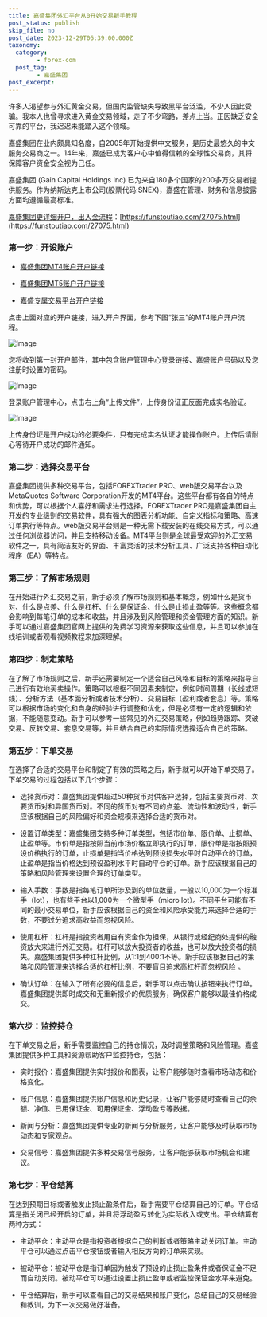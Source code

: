 ```yaml
---
title: 嘉盛集团外汇平台从0开始交易新手教程
post_status: publish
skip_file: no
post_date: 2023-12-29T06:39:00.000Z
taxonomy:
  category:
        - forex-com
  post_tag:
        - 嘉盛集团
post_excerpt: 
---
```

许多人渴望参与外汇黄金交易，但国内监管缺失导致黑平台泛滥，不少人因此受骗。我本人也曾寻求进入黄金交易领域，走了不少弯路，差点上当。正因缺乏安全可靠的平台，我迟迟未能踏入这个领域。

嘉盛集团在业内颇具知名度，自2005年开始提供中文服务，是历史最悠久的中文服务交易商之一。14年来，嘉盛已成为客户心中值得信赖的全球性交易商，其将保障客户资金安全视为己任。

嘉盛集团 (Gain Capital Holdings Inc) 已为来自180多个国家的200多万交易者提供服务。作为纳斯达克上市公司(股票代码:SNEX)，嘉盛在管理、财务和信息披露方面均遵循最高标准。

[嘉盛集团更详细开户，出入金流程](https://funstoutiao.com/27075.html)：[https://funstoutiao.com/27075.html](https://funstoutiao.com/27075.html)

### 第一步：开设账户

* [嘉盛集团MT4账户开户链接](https://s.ssgg.net/jsmt4)

* [嘉盛集团MT5账户开户链接](https://s.ssgg.net/jsmt5)

* [嘉盛专属交易平台开户链接](https://s.ssgg.net/js)

点击上面对应的开户链接，进入开户界面，参考下图“张三”的MT4账户开户流程。

![Image](https://prod-files-secure.s3.us-west-2.amazonaws.com/39ed1227-6d7d-4570-be36-9ccd4a2c4241/7a167aea-686b-400d-af59-4e18eb607a40/640.png?X-Amz-Algorithm=AWS4-HMAC-SHA256&X-Amz-Content-Sha256=UNSIGNED-PAYLOAD&X-Amz-Credential=ASIAZI2LB46652GMSKZV%2F20250929%2Fus-west-2%2Fs3%2Faws4_request&X-Amz-Date=20250929T101309Z&X-Amz-Expires=3600&X-Amz-Security-Token=IQoJb3JpZ2luX2VjEEoaCXVzLXdlc3QtMiJGMEQCIHL%2Bx2tFYIkXmZJQol8Txsj%2BLIsz3AB5zhXE3Muu%2FqGLAiArAyXk3Yke4GEDCYNSh4gNqUfNS7hDxHPWLtCmS0f%2B6CqIBAjT%2F%2F%2F%2F%2F%2F%2F%2F%2F%2F8BEAAaDDYzNzQyMzE4MzgwNSIMKcjKoeaxD5JpQVZrKtwDVcqI3pfZG1kUg8OSAa%2F3GpERP3nRpjRZwojJY7M84WIbgL8C10lR2Lvy0tVORHIzcYsneZ65kG25SIHA6bsSH8uw9MOlgSm3atDl1YfG2BAcWn1uSQMLw%2BQM17bpTgA9PCxwkgVwenYkLhe58onQLSHaBPJWbg7B3tDUe81TGZ9nVKEBM5cfWVmnPd928wGBlehQb7qJXKgKSb7xGgROfgEH2Moqi%2B6xhj6jYJDjz9Ld4Y%2BwEnfk7L7S2vW20uNdaJOgcCzQXptY4IGMjzlYCip5FuHTCFpaMVeSLBR42piYMgz0JuB%2FHY%2BhWf%2F8mkgCYO9BdFMEhPuzswl%2Fl60mvfvZ7K6aFZa43184yx54CFQYjI7e4Xyik62WBxiIgmxZDcAwgRzfvW2e24X6GypygkapaI7bektTcUJEX%2BcSDbqeQlfyGrbcPiuQ2F4UuQrkEDf2z3QQ0emr1hTo4IpfW5dduybdeRvDUpd5TTWZfFzwzorW%2FcsD%2BsHoYGXbYkILPkfshYsV6KrFhG56vHA3%2Bi1g3O71kAdUtV4Vl1dUD6ZN3yr%2FvnZ3SiKsY39tXfkhfGerTva1KfX3NRZfgN6xGGIl6%2Bu%2BvbdbXufBf44ygDURKH%2FX%2BuVsWZXw29Aw07PpxgY6pgEb1a3d8DAFRR%2Fpdogk7ooheuBZ3eEGRzWIAYcdk6wiWx4%2F5vchWejAuK2B6efsdISyZCQry1vuZhF9kCQjKBn5axKpQL6vr2KTBBLM0Jq5p1oDVAz5R91uZthKRNxAdf7jXCwiiShGn7EfblvBkG7R1cRZARCKsgKXdYhODFEKYm4b5KY%2FRP3b%2B3mvmaQ1r8w6IFPhAq%2FenymvjbrGsEQgilytRESP&X-Amz-Signature=bb18a553b57e11be13f952588aa1436feab97851a93ad730fa3d0d38ec2334e4&X-Amz-SignedHeaders=host&x-amz-checksum-mode=ENABLED&x-id=GetObject)

您将收到第一封开户邮件，其中包含账户管理中心登录链接、嘉盛账户号码以及您注册时设置的密码。

![Image](https://prod-files-secure.s3.us-west-2.amazonaws.com/39ed1227-6d7d-4570-be36-9ccd4a2c4241/eaa1c6b3-2877-4284-a0e1-530e222c27fb/image.png?X-Amz-Algorithm=AWS4-HMAC-SHA256&X-Amz-Content-Sha256=UNSIGNED-PAYLOAD&X-Amz-Credential=ASIAZI2LB46652GMSKZV%2F20250929%2Fus-west-2%2Fs3%2Faws4_request&X-Amz-Date=20250929T101309Z&X-Amz-Expires=3600&X-Amz-Security-Token=IQoJb3JpZ2luX2VjEEoaCXVzLXdlc3QtMiJGMEQCIHL%2Bx2tFYIkXmZJQol8Txsj%2BLIsz3AB5zhXE3Muu%2FqGLAiArAyXk3Yke4GEDCYNSh4gNqUfNS7hDxHPWLtCmS0f%2B6CqIBAjT%2F%2F%2F%2F%2F%2F%2F%2F%2F%2F8BEAAaDDYzNzQyMzE4MzgwNSIMKcjKoeaxD5JpQVZrKtwDVcqI3pfZG1kUg8OSAa%2F3GpERP3nRpjRZwojJY7M84WIbgL8C10lR2Lvy0tVORHIzcYsneZ65kG25SIHA6bsSH8uw9MOlgSm3atDl1YfG2BAcWn1uSQMLw%2BQM17bpTgA9PCxwkgVwenYkLhe58onQLSHaBPJWbg7B3tDUe81TGZ9nVKEBM5cfWVmnPd928wGBlehQb7qJXKgKSb7xGgROfgEH2Moqi%2B6xhj6jYJDjz9Ld4Y%2BwEnfk7L7S2vW20uNdaJOgcCzQXptY4IGMjzlYCip5FuHTCFpaMVeSLBR42piYMgz0JuB%2FHY%2BhWf%2F8mkgCYO9BdFMEhPuzswl%2Fl60mvfvZ7K6aFZa43184yx54CFQYjI7e4Xyik62WBxiIgmxZDcAwgRzfvW2e24X6GypygkapaI7bektTcUJEX%2BcSDbqeQlfyGrbcPiuQ2F4UuQrkEDf2z3QQ0emr1hTo4IpfW5dduybdeRvDUpd5TTWZfFzwzorW%2FcsD%2BsHoYGXbYkILPkfshYsV6KrFhG56vHA3%2Bi1g3O71kAdUtV4Vl1dUD6ZN3yr%2FvnZ3SiKsY39tXfkhfGerTva1KfX3NRZfgN6xGGIl6%2Bu%2BvbdbXufBf44ygDURKH%2FX%2BuVsWZXw29Aw07PpxgY6pgEb1a3d8DAFRR%2Fpdogk7ooheuBZ3eEGRzWIAYcdk6wiWx4%2F5vchWejAuK2B6efsdISyZCQry1vuZhF9kCQjKBn5axKpQL6vr2KTBBLM0Jq5p1oDVAz5R91uZthKRNxAdf7jXCwiiShGn7EfblvBkG7R1cRZARCKsgKXdYhODFEKYm4b5KY%2FRP3b%2B3mvmaQ1r8w6IFPhAq%2FenymvjbrGsEQgilytRESP&X-Amz-Signature=45f48e942b5bf8f1d50f01c20c3b15b35592643ad3eea5f576d8052c767774b2&X-Amz-SignedHeaders=host&x-amz-checksum-mode=ENABLED&x-id=GetObject)

登录账户管理中心，点击右上角“上传文件”，上传身份证正反面完成实名验证。

![Image](https://prod-files-secure.s3.us-west-2.amazonaws.com/39ed1227-6d7d-4570-be36-9ccd4a2c4241/54090639-09fc-46b4-a135-e0289f707147/image.png?X-Amz-Algorithm=AWS4-HMAC-SHA256&X-Amz-Content-Sha256=UNSIGNED-PAYLOAD&X-Amz-Credential=ASIAZI2LB46652GMSKZV%2F20250929%2Fus-west-2%2Fs3%2Faws4_request&X-Amz-Date=20250929T101309Z&X-Amz-Expires=3600&X-Amz-Security-Token=IQoJb3JpZ2luX2VjEEoaCXVzLXdlc3QtMiJGMEQCIHL%2Bx2tFYIkXmZJQol8Txsj%2BLIsz3AB5zhXE3Muu%2FqGLAiArAyXk3Yke4GEDCYNSh4gNqUfNS7hDxHPWLtCmS0f%2B6CqIBAjT%2F%2F%2F%2F%2F%2F%2F%2F%2F%2F8BEAAaDDYzNzQyMzE4MzgwNSIMKcjKoeaxD5JpQVZrKtwDVcqI3pfZG1kUg8OSAa%2F3GpERP3nRpjRZwojJY7M84WIbgL8C10lR2Lvy0tVORHIzcYsneZ65kG25SIHA6bsSH8uw9MOlgSm3atDl1YfG2BAcWn1uSQMLw%2BQM17bpTgA9PCxwkgVwenYkLhe58onQLSHaBPJWbg7B3tDUe81TGZ9nVKEBM5cfWVmnPd928wGBlehQb7qJXKgKSb7xGgROfgEH2Moqi%2B6xhj6jYJDjz9Ld4Y%2BwEnfk7L7S2vW20uNdaJOgcCzQXptY4IGMjzlYCip5FuHTCFpaMVeSLBR42piYMgz0JuB%2FHY%2BhWf%2F8mkgCYO9BdFMEhPuzswl%2Fl60mvfvZ7K6aFZa43184yx54CFQYjI7e4Xyik62WBxiIgmxZDcAwgRzfvW2e24X6GypygkapaI7bektTcUJEX%2BcSDbqeQlfyGrbcPiuQ2F4UuQrkEDf2z3QQ0emr1hTo4IpfW5dduybdeRvDUpd5TTWZfFzwzorW%2FcsD%2BsHoYGXbYkILPkfshYsV6KrFhG56vHA3%2Bi1g3O71kAdUtV4Vl1dUD6ZN3yr%2FvnZ3SiKsY39tXfkhfGerTva1KfX3NRZfgN6xGGIl6%2Bu%2BvbdbXufBf44ygDURKH%2FX%2BuVsWZXw29Aw07PpxgY6pgEb1a3d8DAFRR%2Fpdogk7ooheuBZ3eEGRzWIAYcdk6wiWx4%2F5vchWejAuK2B6efsdISyZCQry1vuZhF9kCQjKBn5axKpQL6vr2KTBBLM0Jq5p1oDVAz5R91uZthKRNxAdf7jXCwiiShGn7EfblvBkG7R1cRZARCKsgKXdYhODFEKYm4b5KY%2FRP3b%2B3mvmaQ1r8w6IFPhAq%2FenymvjbrGsEQgilytRESP&X-Amz-Signature=7ccea27e6a7adcbf7fc537ac59b8189346a789fff4817601990483874f7b0739&X-Amz-SignedHeaders=host&x-amz-checksum-mode=ENABLED&x-id=GetObject)

上传身份证是开户成功的必要条件，只有完成实名认证才能操作账户。上传后请耐心等待开户成功的邮件通知。

### 第二步：选择交易平台

嘉盛集团提供多种交易平台，包括FOREXTrader PRO、web版交易平台以及MetaQuotes Software Corporation开发的MT4平台。这些平台都有各自的特点和优势，可以根据个人喜好和需求进行选择。FOREXTrader PRO是嘉盛集团自主开发的专业级别的交易软件，具有强大的图表分析功能、自定义指标和策略、高速订单执行等特点。web版交易平台则是一种无需下载安装的在线交易方式，可以通过任何浏览器访问，并且支持移动设备。MT4平台则是全球最受欢迎的外汇交易软件之一，具有简洁友好的界面、丰富灵活的技术分析工具、广泛支持各种自动化程序（EA）等特点。

### 第三步：了解市场规则

在开始进行外汇交易之前，新手必须了解市场规则和基本概念，例如什么是货币对、什么是点差、什么是杠杆、什么是保证金、什么是止损止盈等等。这些概念都会影响到每笔订单的成本和收益，并且涉及到风险管理和资金管理方面的知识。新手可以通过嘉盛集团官网上提供的免费学习资源来获取这些信息，并且可以参加在线培训或者观看视频教程来加深理解。

### 第四步：制定策略

在了解了市场规则之后，新手还需要制定一个适合自己风格和目标的策略来指导自己进行有效地买卖操作。策略可以根据不同因素来制定，例如时间周期（长线或短线）、分析方法（基本面分析或者技术分析）、交易目标（盈利或者套息）等。策略可以根据市场的变化和自身的经验进行调整和优化，但是必须有一定的逻辑和依据，不能随意变动。新手可以参考一些常见的外汇交易策略，例如趋势跟踪、突破交易、反转交易、套息交易等，并且结合自己的实际情况选择适合自己的策略。

### 第五步：下单交易

在选择了合适的交易平台和制定了有效的策略之后，新手就可以开始下单交易了。下单交易的过程包括以下几个步骤：

* 选择货币对：嘉盛集团提供超过50种货币对供客户选择，包括主要货币对、次要货币对和异国货币对。不同的货币对有不同的点差、流动性和波动性，新手应该根据自己的风险偏好和资金规模来选择合适的货币对。

* 设置订单类型：嘉盛集团支持多种订单类型，包括市价单、限价单、止损单、止盈单等。市价单是指按照当前市场价格立即执行的订单，限价单是指按照预设价格执行的订单，止损单是指当价格达到预设损失水平时自动平仓的订单，止盈单是指当价格达到预设盈利水平时自动平仓的订单。新手应该根据自己的策略和风险管理来设置合理的订单类型。

* 输入手数：手数是指每笔订单所涉及到的单位数量，一般以10,000为一个标准手（lot），也有些平台以1,000为一个微型手（micro lot）。不同平台可能有不同的最小交易单位，新手应该根据自己的资金和风险承受能力来选择合适的手数，不要过分追求高收益而忽视风险。

* 使用杠杆：杠杆是指投资者用自有资金作为担保，从银行或经纪商处提供的融资放大来进行外汇交易。杠杆可以放大投资者的收益，也可以放大投资者的损失。嘉盛集团提供多种杠杆比例，从1:1到400:1不等。新手应该根据自己的策略和风险管理来选择合适的杠杆比例，不要盲目追求高杠杆而忽视风险 。

* 确认订单：在输入了所有必要的信息后，新手可以点击确认按钮来执行订单。嘉盛集团提供即时成交和无重新报价的优质服务，确保客户能够以最佳价格成交。

### 第六步：监控持仓

在下单交易之后，新手需要监控自己的持仓情况，及时调整策略和风险管理。嘉盛集团提供多种工具和资源帮助客户监控持仓，包括：

* 实时报价：嘉盛集团提供实时报价和图表，让客户能够随时查看市场动态和价格变化。

* 账户信息：嘉盛集团提供账户信息和历史记录，让客户能够随时查看自己的余额、净值、已用保证金、可用保证金、浮动盈亏等数据。

* 新闻与分析：嘉盛集团提供专业的新闻与分析服务，让客户能够及时获取市场动态和专家观点。

* 交易信号：嘉盛集团提供多种交易信号服务，让客户能够获取市场机会和建议。

### 第七步：平仓结算

在达到预期目标或者触发止损止盈条件后，新手需要平仓结算自己的订单。平仓结算是指关闭已经开启的订单，并且将浮动盈亏转化为实际收入或支出。平仓结算有两种方式：

* 主动平仓：主动平仓是指投资者根据自己的判断或者策略主动关闭订单。主动平仓可以通过点击平仓按钮或者输入相反方向的订单来实现。

* 被动平仓：被动平仓是指订单因为触发了预设的止损止盈条件或者保证金不足而自动关闭。被动平仓可以通过设置止损止盈单或者监控保证金水平来避免。

* 平仓结算后，新手可以查看自己的交易结果和账户变化，总结自己的交易经验和教训，为下一次交易做好准备。